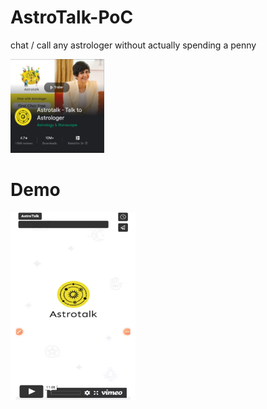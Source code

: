 # AstroTalk-PoC
chat / call any astrologer without actually spending a penny

[<img src="20221012_224656.png" width="150" height="150">](https://play.google.com/store/apps/details?id=com.astrotalk)


# Demo

[<img src="XzsEEax.webp" width="200" height="300">](https://player.vimeo.com/video/759614880?h=cccfea3ffb&badge=1&autopause=0)
